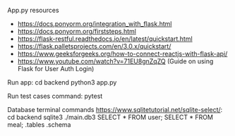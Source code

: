 App.py resources 
- https://docs.ponyorm.org/integration_with_flask.html
- https://docs.ponyorm.org/firststeps.html
- https://flask-restful.readthedocs.io/en/latest/quickstart.html
- https://flask.palletsprojects.com/en/3.0.x/quickstart/
- https://www.geeksforgeeks.org/how-to-connect-reactjs-with-flask-api/
- https://www.youtube.com/watch?v=71EU8gnZqZQ  (Guide on using Flask for User Auth Login)

Run app: 
cd backend
python3 app.py

Run test cases command:
pytest 


Database terminal commands https://www.sqlitetutorial.net/sqlite-select/:
cd backend
sqlite3 ./main.db3
SELECT * FROM user;
SELECT * FROM meal;
.tables
.schema